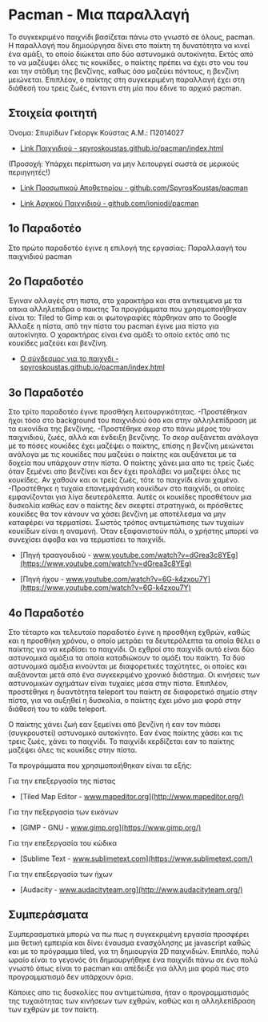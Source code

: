 # Pacman - Μια παραλλαγή
Το συγκεκριμένο παιχνίδι βασίζεται πάνω στο γνωστό σε όλους, pacman. Η παραλλαγή που δημιούργησα δίνει στο παίκτη τη δυνατότητα να κινεί ένα αμάξι, το οποίο διώκεται απο δύο αστυνομικά αυτοκίνητα. Εκτός από το να μαζέυψει όλες τις κουκίδες, ο παίκτης πρέπει να έχει στο νου του και την στάθμη της βενζίνης, καθως όσο μαζεύει πόντους, η βενζίνη μειώνεται.
Επιπλέον, ο παίκτης στη συγκεκριμένη παραλλαγή έχει στη διάθεσή του τρεις ζωές, ένταντι στη μία που έδινε το αρχικό pacman.

## Στοιχεία φοιτητή
Όνομα: Σπυρίδων Γκέοργκ Κούστας Α.Μ.: Π2014027 

* [Link Παιχνιδιού - spyroskoustas.github.io/pacman/index.html](https://spyroskoustas.github.io/pacman/index.html)

(Προσοχή: Υπάρχει περίπτωση να μην λειτουργεί σωστά σε μερικούς περιηγητές!)

* [Link Προσωπικού Αποθετηρίου - github.com/SpyrosKoustas/pacman](https://github.com/SpyrosKoustas/pacman)

* [Link Αρχικού Παιχνιδιού - github.com/ioniodi/pacman](https://github.com/ioniodi/pacman)


## 1ο Παραδοτέο

Στο πρώτο παραδοτέο έγινε η επιλογή της εργασίας: Παραλλααγή του παιχνιδιού pacman

## 2ο Παραδοτέο

Έγιναν αλλαγές στη πιστα, στο χαρακτήρα και στα αντικειμενα με τα οποια αλληλεπιδρα ο παικτης Τα προγράμματα που χρησιμοποιήθηκαν είναι το: Tiled το Gimp και οι φωτογραφίες πάρθηκαν απο το Google Άλλαξε η πίστα, από την πίστα του pacman έγινε μια πίστα για αυτοκίνητα. Ο χαρακτήρας είναι ένα αμάξι το οποίο εκτός από τις κουκίδες μαζεύει και βενζίνη.

* [Ο σύνδεσμος για το παιχνδι - spyroskoustas.github.io/pacman/index.html](https://spyroskoustas.github.io/pacman/index.html)

## 3ο Παραδοτέο

Στο τρίτο παραδοτέο έγινε προσθήκη λειτουργικότητας. -Προστέθηκαν ήχοι τόσο στο background του παιχνιδιού όσο και στην αλληλεπίδραση με τα εικονίδια της βενζίνης. -Προστέθηκε σκορ στο πάνω μέρος του παιχνιδιού, ζωές, αλλά και ένδειξη βενζίνης. Το σκορ αυξάνεται ανάλογα με το πόσες κουκίδες έχει μαζέψει ο παίκτης, επίσης η βενζίνη μειώνεται ανάλογα με τις κουκίδες που μαζεύει ο παίκτης και αυξάνεται με τα δοχεία που υπάρχουν στην πίστα. Ο παίκτης χάνει μια απο τις τρείς ζωές όταν ξεμένει απο βενζίνει και δεν έχει προλάβει να μαζεψει όλες τις κουκίδες. Αν χαθούν και οι τρείς ζωές, τότε το παιχνίδι είναι χαμένο. -Προστέθηκε η τυχαία επανεμφάνιση κουκίδων στο παιχνίδι, οι οποίες εμφανίζονται για λίγα δευτερόλεπτα. Αυτές οι κουκίδες προσθέτουν μια δυσκολία καθώς εαν ο παίκτης δεν σκεφτεί στρατηγικά, οι πρόσθετες κουκίδες θα τον κάνουν να χάσει βενζίνη με αποτέλεσμα να μην καταφέρει να τερματίσει. Σωστός τρόπος αντιμετώπισης των τυχαίων κουκίδων είναι η αναμονή. Όταν εξαφανιστούν πάλι, ο χρήστης μπορεί να συνεχίσει άφοβα και να τερματίσει το παιχνίδι.

* [Πηγή τρααγουδιού - www.youtube.com/watch?v=dGrea3c8YEg](https://www.youtube.com/watch?v=dGrea3c8YEg)

* [Πηγή ήχου - www.youtube.com/watch?v=6G-k4zxou7Y](https://www.youtube.com/watch?v=6G-k4zxou7Y)

## 4ο Παραδοτέο

Στο τέταρτο και τελευταίο παραδοτέο έγινε η προσθήκη εχθρών, καθώς και η προσθήκη χρόνου, ο οποίο μετράει τα δευτερόλεπτα τα οποία θέλει ο παίκτης για να κερδίσει το παιχνίδι. Οι εχθροί στο παιχνίδι αυτό είναι δύο αστυνομικά αμάξια τα οποία καταδιώκουν το αμάξι του παίκτη. Τα δύο αστυνομικά αμάξια κινούνται με διαφορετικές ταχύτητες, οι οποίες και αυξάνονται  μετά από ένα συγκεκριμένο χρονικό διάστημα. Οι κινήσεις των αστυνομικών οχημάτων είναι τυχαίες μέσα στην πίστα.
Επιπλέον, προστέθηκε η δυαντότητα teleport του παίκτη σε διαφορετικό σημείο στην πίστα, για να αυξηθεί η δυσκολία, ο παίκτης έχει μόνο μια φορά στην διάθεσή του το κάθε teleport.

Ο παίκτης χάνει ζωή εαν ξεμείνει από βενζίνη ή εαν τον πιάσει (συγκρουστεί) αστυνομικό αυτοκίνητο. Εαν ένας παίκτης χάσει και τις τρεις ζωές, χάνει το παιχνίδι. Το παιχνίδι κερδίζεται εαν το παίκτης μαζέψει όλες τις κουκίδες στην πίστα.

Τα προγράμματα που χρησιμοποιήθηκαν είναι τα εξής:

Για την επεξεργασία της πίστας

* [Tiled Map Editor - www.mapeditor.org](http://www.mapeditor.org/)

Για την πεξεργασία των εικόνων

* [GIMP - GNU - www.gimp.org](https://www.gimp.org/)

Για την επεξεργασία του κώδικα

* [Sublime Text - www.sublimetext.com](https://www.sublimetext.com/)

Για την επεξεργασία των ήχων

* [Audacity - www.audacityteam.org](http://www.audacityteam.org/)

## Συμπεράσματα

Συμπερασματικά μπορώ να πω πως η συγκεκριμένη εργασία προσφέρει μια θετική εμπειρία και δίνει έναυσμα ενασχόλησης με javascript καθώς και με το πρόγραμμα tiled, για τη δημιουργία 2D παιχνιδιών. Επιπλέο, πολύ ωραίο είναι το γεγονός ότι δημιουργήθηκε ένα παιχνίδι πάνω σε ένα πολύ γνωστό όπως είναι το pacman και απέδειξε για άλλη μια φορά πως στο προγραμματισμό δεν υπάρχουν όρια.

Κάποιες απο τις δυσκολίες που αντιμετώπισα, ήταν ο προγραμματισμός της τυχαιότητας των κινήσεων των εχθρών, καθώς και η αλληλεπίδραση των εχθρών με τον παίκτη.


